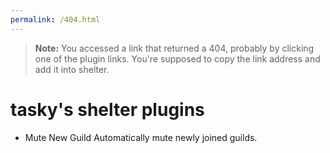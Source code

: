 ```yaml
---
permalink: /404.html
---
```

> **Note:** You accessed a link that returned a 404, probably by clicking one of the plugin links. You're supposed to copy the link address and add it into shelter.

# tasky's shelter plugins

- Mute New Guild
Automatically mute newly joined guilds.
